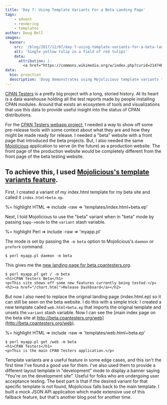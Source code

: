 ```yaml
---
title: 'Day 7: Using Template Variants For a Beta Landing Page'
tags:
    - advent
    - rendering
    - templates
author: Doug Bell
images:
  banner:
    src: '/blog/2017/12/07/day-7-using-template-variants-for-a-beta-landing-page/1280px-Single_yellow_tulip_in_a_field_of_red_tulips.jpg'
    alt: 'Single yellow tulip in a field of red tulips'
    data:
      attribution: |-
        <a href="https://commons.wikimedia.org/w/index.php?curid=2147460">Image</a> by Photo by and (c)2007 <a href="//commons.wikimedia.org/wiki/User:Jina_Lee" title="User:Jina Lee">Jina Lee</a> - <span class="int-own-work" lang="en">Own work</span>, <a href="http://creativecommons.org/licenses/by-sa/3.0/" title="Creative Commons Attribution-Share Alike 3.0">CC BY-SA 3.0</a>.
data:
  bio: preaction
  description: 'Doug demonstrates using Mojolicious template variants to show a new landing page for a beta-testing website'
---
```

[CPAN Testers](http://cpantesters.org) is a pretty big project with a long,
storied history. At its heart is a data warehouse holding all the test reports
made by people installing CPAN modules. Around that exists an ecosystem of
tools and visualizations that use this data to provide useful insight into the
status of CPAN distributions.

For the [CPAN Testers webapp
project](http://github.com/cpan-testers/cpantesters-web), I needed a way to
show off some pre-release tools with some context about what they are and how
they might be made ready for release. I needed a "beta" website with a front
page that introduced the beta projects. But, I also needed the same
[Mojolicious](http://mojolicious.org) application to serve (in the future) as a
production website. The front page of the production website would be
completely different from the front page of the beta testing website.

To achieve this, I used [Mojolicious's template variants
feature](http://mojolicious.org/perldoc/Mojolicious/Guides/Rendering#Template-variants).
---

First, I created a variant of my index.html template for my beta site
and called it `index.html+beta.ep`.

%= highlight HTML => include -raw => 'templates/index.html+beta.ep'

Next, I told Mojolicious to use the "beta" variant when in "beta" mode
by passing `$app->mode` to the `variant` stash variable.

%= highlight Perl => include -raw => 'myapp.pl'

The mode is set by passing the `-m beta` option to Mojolicious's `daemon` or
`prefork` command.

    $ perl myapp.pl daemon -m beta

This gives me the [new landing page for beta.cpantesters.org](http://beta.cpantesters.org).

    $ perl myapp.pl get / -m beta
    <h1>CPAN Testers Beta</h1>
    <p>This site shows off some new features currently being tested.</p>
    <h2><a href="/chart.html">Release Dashboard</a></h2>

But now I also need to replace the original landing page (index.html.ep)
so it can still be seen on the beta website. I do this with a simple
trick: I created a new template called `web.html+beta.ep` that imports
the original template and unsets the `variant` stash variable. Now
I can see the [main index page on the beta site at
http://beta.cpantesters.org/web](http://beta.cpantesters.org/web).

%= highlight HTML => include -raw => 'templates/web.html+beta.ep'

    $ perl myapp.pl get /web -m beta
    <h1>CPAN Testers</h1>
    <p>This is the main CPAN Testers application.</p>

Template variants are a useful feature in some edge cases, and this isn't the
first time I've found a good use for them. I've also used them to provide a
different layout template in "development" mode to display a banner saying
"You're on the development site". Useful for folks who are undergoing user
acceptance testing. The best part is that if the desired variant for that
specific template is not found, Mojolicious falls back to the main template. I
built a mock JSON API application which made extensive use of this fallback
feature, but that's another blog post for another time.
